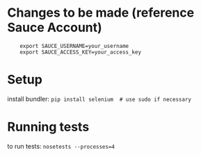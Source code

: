 # Changes to be made (reference Sauce Account)

```
	export SAUCE_USERNAME=your_username
	export SAUCE_ACCESS_KEY=your_access_key
```

# Setup
install bundler: `pip install selenium  # use sudo if necessary`

# Running tests
to run tests: `nosetests --processes=4`

